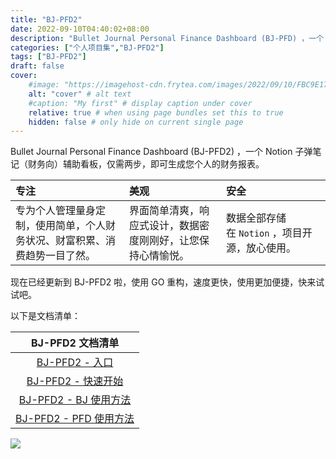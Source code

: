```yaml
---
title: "BJ-PFD2"
date: 2022-09-10T04:40:02+08:00
description: "Bullet Journal Personal Finance Dashboard (BJ-PFD) ，一个 Notion 子弹笔记（财务向）辅助看板。"
categories: ["个人项目集","BJ-PFD2"]
tags: ["BJ-PFD2"]
draft: false
cover:
    #image: "https://imagehost-cdn.frytea.com/images/2022/09/10/FBC9E170-AC72-44AA-8A17-4D21BCCC7AE21dda98e00bd9bc36.jpg" # image path/url
    alt: "cover" # alt text
    #caption: "My first" # display caption under cover
    relative: true # when using page bundles set this to true
    hidden: false # only hide on current single page
---
```


Bullet Journal Personal Finance Dashboard (BJ-PFD2) ，一个 Notion 子弹笔记（财务向）辅助看板，仅需两步，即可生成您个人的财务报表。

| 专注 | 美观 | 安全 |
| :-- | :-- | :-- |
| 专为个人管理量身定制，使用简单，个人财务状况、财富积累、消费趋势一目了然。 | 界面简单清爽，响应式设计，数据密度刚刚好，让您保持心情愉悦。 | 数据全部存储在 `Notion` ，项目开源，放心使用。 |

现在已经更新到 BJ-PFD2 啦，使用 GO 重构，速度更快，使用更加便捷，快来试试吧。

以下是文档清单：

| BJ-PFD2 文档清单 |
| :--: |
| [BJ-PFD2 - 入口](https://bjpfd2.frytea.com/) |
| [BJ-PFD2 - 快速开始](/technology/bj-pfd2/overview/) |
| [BJ-PFD2 - BJ 使用方法](/technology/bj-pfd2/bj-tutor/) |
| [BJ-PFD2 - PFD 使用方法](/technology/bj-pfd2/pfd-tutor/) |


![](https://imagehost-cdn.frytea.com/images/2022/09/23/202209230110801e714d16a189091b8.png)